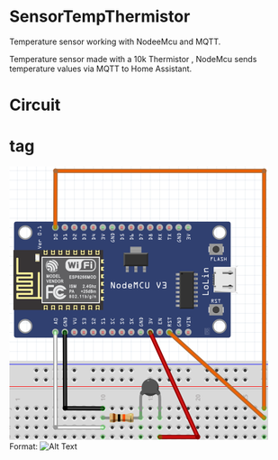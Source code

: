 # SensorTempThermistor

Temperature sensor working with NodeeMcu and MQTT.

Temperature sensor made with a 10k Thermistor , NodeMcu sends temperature values via MQTT to Home Assistant.


# Circuit <h1> tag

![GitHub Logo](https://github.com/xDiogox/SensorTempThermistor/blob/master/Images/Setup.png)
Format: ![Alt Text](url)



